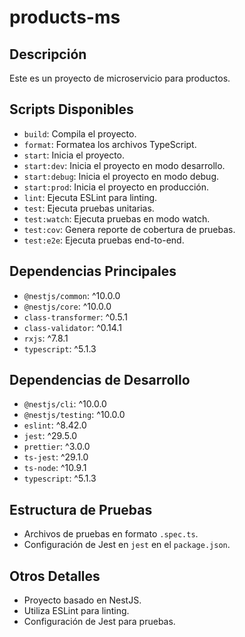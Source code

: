 # products-ms

## Descripción
Este es un proyecto de microservicio para productos.

## Scripts Disponibles
- `build`: Compila el proyecto.
- `format`: Formatea los archivos TypeScript.
- `start`: Inicia el proyecto.
- `start:dev`: Inicia el proyecto en modo desarrollo.
- `start:debug`: Inicia el proyecto en modo debug.
- `start:prod`: Inicia el proyecto en producción.
- `lint`: Ejecuta ESLint para linting.
- `test`: Ejecuta pruebas unitarias.
- `test:watch`: Ejecuta pruebas en modo watch.
- `test:cov`: Genera reporte de cobertura de pruebas.
- `test:e2e`: Ejecuta pruebas end-to-end.

## Dependencias Principales
- `@nestjs/common`: ^10.0.0
- `@nestjs/core`: ^10.0.0
- `class-transformer`: ^0.5.1
- `class-validator`: ^0.14.1
- `rxjs`: ^7.8.1
- `typescript`: ^5.1.3

## Dependencias de Desarrollo
- `@nestjs/cli`: ^10.0.0
- `@nestjs/testing`: ^10.0.0
- `eslint`: ^8.42.0
- `jest`: ^29.5.0
- `prettier`: ^3.0.0
- `ts-jest`: ^29.1.0
- `ts-node`: ^10.9.1
- `typescript`: ^5.1.3

## Estructura de Pruebas
- Archivos de pruebas en formato `.spec.ts`.
- Configuración de Jest en `jest` en el `package.json`.

## Otros Detalles
- Proyecto basado en NestJS.
- Utiliza ESLint para linting.
- Configuración de Jest para pruebas.